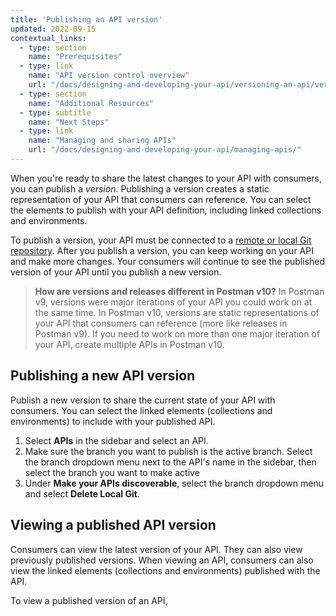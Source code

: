 ```yaml
---
title: 'Publishing an API version'
updated: 2022-09-15
contextual_links:
  - type: section
    name: "Prerequisites"
  - type: link
    name: "API version control overview"
    url: "/docs/designing-and-developing-your-api/versioning-an-api/versioning-an-api-overview/"
  - type: section
    name: "Additional Resources"
  - type: subtitle
    name: "Next Steps"
  - type: link
    name: "Managing and sharing APIs"
    url: "/docs/designing-and-developing-your-api/managing-apis/"
---
```


When you're ready to share the latest changes to your API with consumers, you can publish a _version_. Publishing a version creates a static representation of your API that consumers can reference. You can select the elements to publish with your API definition, including linked collections and environments.

To publish a version, your API must be connected to a [remote or local Git repository](/docs/designing-and-developing-your-api/versioning-an-api/versioning-an-api-overview/). After you publish a version, you can keep working on your API and make more changes. Your consumers will continue to see the published version of your API until you publish a new version.

> **How are versions and releases different in Postman v10?** In Postman v9, versions were major iterations of your API you could work on at the same time. In Postman v10, versions are static representations of your API that consumers can reference (more like releases in Postman v9). If you need to work on more than one major iteration of your API, create multiple APIs in Postman v10.

## Publishing a new API version

Publish a new version to share the current state of your API with consumers. You can select the linked elements (collections and environments) to include with your published API.

1. Select **APIs** in the sidebar and select an API.
1. Make sure the branch you want to publish is the active branch. Select the branch dropdown menu next to the API's name in the sidebar, then select the branch you want to make active
1. Under **Make your APIs discoverable**, select the branch dropdown menu and select **Delete Local Git**.

## Viewing a published API version

Consumers can view the latest version of your API. They can also view previously published versions. When viewing an API, consumers can also view the linked elements (collections and environments) published with the API.

To view a published version of an API,
